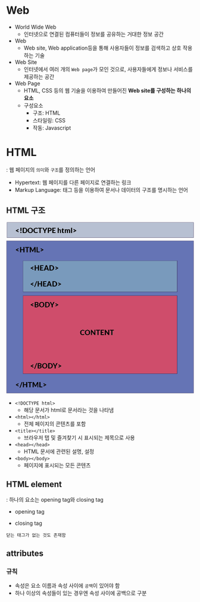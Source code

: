 # Web
- World Wide Web
  - 인터넷으로 연결된 컴퓨터들이 정보를 공유하는 거대한 정보 공간
- Web
  - Web site, Web application등을 통해 사용자들이 정보를 검색하고 상호 작용하는 기술 
- Web Site
  - 인터넷에서 여러 개의 `Web page`가 모인 것으로, 사용자들에게 정보나 서비스를 제공하는 공간
- Web Page
  - HTML, CSS 등의 웹 기술을 이용하여 만들어진 **Web site를 구성하는 하나의 요소**
  - 구성요소
    - 구조: HTML 
    - 스타일링: CSS
    - 작동: Javascript


# HTML
: 웹 페이지의 `의미`와 `구조`를 정의하는 언어  
- Hypertext: 웹 페이지를 다른 페이지로 연결하는 링크 
- Markup Language: 태그 등을 이용하여 문서나 데이터의 구조를 명시하는 언어 

## HTML 구조 
![Alt text](html_structure.png)
- `<!DOCTYPE html>`
  - 해당 문서가 html로 문서라는 것을 나타냄
- `<html></html>`
  - 전체 페이지의 콘텐츠를 포함
- `<title></title>`
  - 브라우저 탭 및 즐겨찾기 시 표시되는 제목으로 사용 
- `<head></head>`
  - HTML 문서에 관련된 설명, 설정
- `<body></body>`
  - 페이지에 표시되는 모든 콘텐츠
## HTML element 
: 하나의 요소는 opening tag와 closing tag
- opening tag <p>
- closing tag </p>
```
닫는 태그가 없는 것도 존재함
```
## attributes
### 규칙
- 속성은 요소 이름과 속성 사이에 `공백`이 있어야 함
- 하나 이상의 속성들이 있는 경우엔 속성 사이에 공백으로 구분

